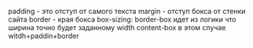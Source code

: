 padding - это отступ от самого текста
margin - отступ бокса от стенки сайта
border - края бокса
box-sizing: border-box идет из логики что ширина точно будет заданному width
            content-box в этом случае witdh+paddin+border